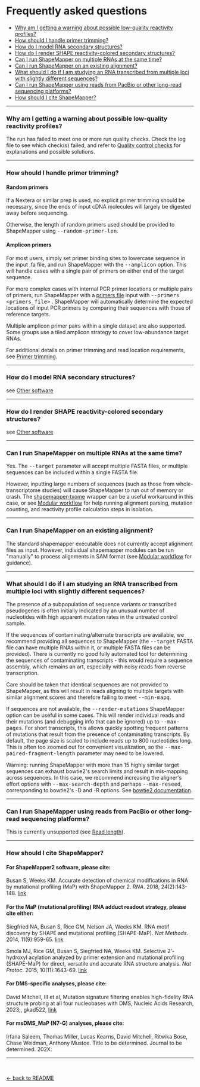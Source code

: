 <!---
NOTE:
If you're reading this, instead try opening README.html in a web browser 
or view this file from within the github repository website.

This is a github-flavored markdown file not meant to be easily readable.
-->

Frequently asked questions
==========================

- [Why am I getting a warning about possible low-quality reactivity profiles?](#warning)
- [How should I handle primer trimming?](#trimming)
- [How do I model RNA secondary structures?](#how-do-i-model)
- [How do I render SHAPE reactivity-colored secondary structures?](#how-do-i-render)
- [Can I run ShapeMapper on multiple RNAs at the same time?](#multiple-rnas)
- [Can I run ShapeMapper on an existing alignment?](#existing-alignment)
- [What should I do if I am studying an RNA transcribed from multiple loci with slightly different sequences?](#multiple-loci)
- [Can I run ShapeMapper using reads from PacBio or other long-read sequencing platforms?](#long-reads)
- [How should I cite ShapeMapper?](#citation)

---

<a name="warning"></a>

### Why am I getting a warning about possible low-quality reactivity profiles?
The run has failed to meet one or more run quality checks.
Check the log file to see which check(s) failed, and refer to 
[Quality control checks](analysis_steps.md#quality-control-checks)
for explanations and possible solutions.

---

<a name="trimming"></a> 

### How should I handle primer trimming?

#### Random primers
If a Nextera or similar prep is used, no explicit primer
trimming should be necessary, since the ends of input cDNA
molecules will largely be digested away before sequencing.

Otherwise, the length of random primers used should be
provided to ShapeMapper using <kbd>--random-primer-len</kbd>.

#### Amplicon primers
For most users, simply set primer binding sites to lowercase sequence in the input
.fa file, and run ShapeMapper with the <kbd>--amplicon</kbd> option. This will handle
cases with a single pair of primers on either end of the target sequence.

For more complex cases with internal PCR primer locations or multiple pairs of primers, run 
ShapeMapper with a [primers file](file_formats.md#primers-file) 
input with 
<kbd>--primers <primers_file></kbd>
. ShapeMapper will automatically determine
the expected locations of input PCR primers by comparing their sequences with those of
reference targets.

Multiple amplicon primer pairs within a single dataset are also supported. Some groups
use a tiled amplicon strategy to cover low-abundance target RNAs.

For additional details on primer trimming and read location requirements, 
see [Primer trimming](analysis_steps.md#primer-trimming-and-enforcement-of-read-location-requirements).

---

<a name="how-do-i-model"></a>

### How do I model RNA secondary structures?
see [Other software](other_software.md#rna-secondary-structure-modeling)

---

<a name="how-do-i-render"></a>

### How do I render SHAPE reactivity-colored secondary structures?
see [Other software](other_software.md#traditional-secondary-structure-diagrams)

---

<a name="multiple-rnas"></a>

### Can I run ShapeMapper on multiple RNAs at the same time?
Yes. The <kbd>--target</kbd> parameter will accept multiple 
FASTA files, or multiple sequences can be included within
a single FASTA file.

However, inputting large numbers of sequences (such as those 
from whole-transcriptome studies) will cause ShapeMapper to 
run out of memory or crash. The [shapemapper-txome](https://github.com/Weeks-UNC/shapemapper-txome)
wrapper can be a useful workaround in this case, or see
[Modular workflow](modular_workflow.md) for help running alignment parsing,
mutation counting, and reactivity profile calculation steps
in isolation.

---

<a name="existing-alignment"></a>

### Can I run ShapeMapper on an existing alignment?

The standard shapemapper executable does not currently accept 
alignment files as input. However, individual shapemapper modules can be run
"manually" to process alignments in SAM format 
(see [Modular workflow](modular_workflow.md) for guidance).

---

<a name="multiple-loci"></a>

### What should I do if I am studying an RNA transcribed from multiple loci with slightly different sequences?
The presence of a subpopulation of sequence variants or transcribed pseudogenes 
is often initially indicated by an unusual number of nucleotides with high
apparent mutation rates in the untreated control sample.

If the sequences of contaminating/alternate transcripts are available, we recommend
providing all sequences to ShapeMapper (the <kbd>--target</kbd> FASTA file can have multiple 
RNAs within it, or multiple FASTA files can be provided). 
There is currently no good fully automated tool for determining the
sequences of contaminating transcripts - this would require a sequence assembly,
which remains an art, especially with noisy reads from reverse transcription. 

Care should be taken that identical sequences are not provided to ShapeMapper,
as this will result in reads aligning to multiple targets with similar alignment
scores and therefore failing to meet <kbd>--min-mapq</kbd>.

If sequences are not available, the <kbd>--render-mutations</kbd>
ShapeMapper option can be useful in some cases. This will render individual reads 
and their mutations (and debugging info that can be ignored) up to <kbd>--max-pages</kbd>. 
For short transcripts, this
allows quickly spotting frequent patterns of mutations that result from the presence
of contaminating transcripts. By default, the page size is scaled to include reads
up to 800 nucleotides long. This is often too zoomed out for convenient visualization,
so the <kbd>--max-paired-fragment-length</kbd> parameter may need to be lowered.

Warning: running ShapeMapper with more than 15 highly similar target sequences 
can exhaust bowtie2's search limits and result in mis-mapping across sequences. 
In this case, we recommend increasing the aligner's effort options
with <kbd>--max-search-depth</kbd> and perhaps <kbd>--max-reseed</kbd>, corresponding 
to bowtie2's -D and -R options. See
[bowtie2 documentation](http://bowtie-bio.sourceforge.net/bowtie2/manual.shtml#effort-options).

---

<a name="long-reads"></a>

### Can I run ShapeMapper using reads from PacBio or other long-read sequencing platforms?
This is currently unsupported (see [Read length](analysis_steps.md#read-length)).

---

<a name="citation"></a>

### How should I cite ShapeMapper?
#### For ShapeMapper2 software, please cite: 

Busan S, Weeks KM. Accurate detection of chemical modifications in RNA by mutational profiling (MaP) with ShapeMapper 2. _RNA_. 2018, 24(2):143-148.
[link](http://rnajournal.cshlp.org/content/early/2017/11/07/rna.061945.117)

#### For the MaP (mutational profiling) RNA adduct readout strategy, please cite either: 

Siegfried NA, Busan S, Rice GM, Nelson JA, Weeks KM. RNA motif discovery by SHAPE and mutational profiling (SHAPE-MaP). _Nat Methods_. 2014, 11(9):959-65.
[link](http://www.ncbi.nlm.nih.gov/pubmed/25028896)

Smola MJ, Rice GM, Busan S, Siegfried NA, Weeks KM. Selective 2'-hydroxyl acylation analyzed by primer extension and mutational profiling (SHAPE-MaP) for direct, versatile and accurate RNA structure analysis. _Nat Protoc_. 2015, 10(11):1643-69.
[link](http://www.ncbi.nlm.nih.gov/pubmed/21979276)

#### For DMS-specific analyses, please cite:

David Mitchell, III et al, Mutation signature filtering enables high-fidelity RNA structure probing at all four nucleobases with DMS, Nucleic Acids Research, 2023;, gkad522,
[link](https://doi.org/10.1093/nar/gkad522)

#### For msDMS_MaP (N7-G) analyses, please cite:

Irfana Saleem, Thomas Miller, Lucas Kearns, David Mitchell, Ritwika Bose, Chase Weidman, Anthony Mustoe. Title to be determined. Journal to be determined. 202X.

---

&nbsp;&nbsp;&nbsp;&nbsp;

[← back to README](../README.md)
